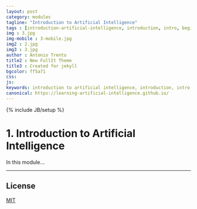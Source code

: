 ```yaml
---
layout: post
category: modules
tagline: "Introduction to Artificial Intelligence"
tags : [introduction-artificial-intelligence, introduction, intro, beginner, artificial-intelligence, ai, module]
img : 3.jpg
img-mobile : 3-mobile.jpg
img2 : 2.jpg
img3 : 3.jpg
author : Antonio Trento
title2 : New FullIt Theme
title3 : Created for jekyll
bgcolor: ff5a71
css: 
js: 
keywords: introduction to artificial intelligence, introduction, intro, beginner, artificial intelligence, ai, 
canonical: https://learning-artificial-intelligence.github.io/
---
```

{% include JB/setup %}

# 1. Introduction to Artificial Intelligence

In this module...

***

## License

[MIT](http://www.opensource.org/licenses/MIT)

